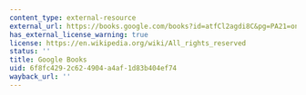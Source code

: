 ```yaml
---
content_type: external-resource
external_url: https://books.google.com/books?id=atfCl2agdi8C&pg=PA21=onepage#v=onepage&q&f=false
has_external_license_warning: true
license: https://en.wikipedia.org/wiki/All_rights_reserved
status: ''
title: Google Books
uid: 6f8fc429-2c62-4904-a4af-1d83b404ef74
wayback_url: ''
---
```

